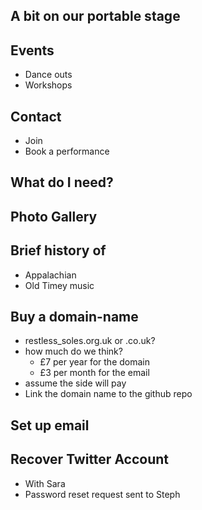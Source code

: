 ---
---
## A bit on our portable stage

## Events
* Dance outs
* Workshops

## Contact
* Join
* Book a performance

## What do I need?

## Photo Gallery

## Brief history of
* Appalachian
* Old Timey music

## Buy a domain-name
- restless_soles.org.uk or .co.uk?
- how much do we think?
  - £7 per year for the domain
  - £3 per month for the email
- assume the side will pay
- Link the domain name to the github repo

## Set up email

## Recover Twitter Account
* With Sara
* Password reset request sent to Steph
